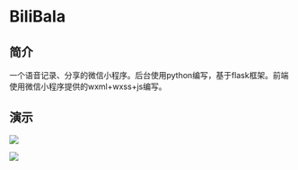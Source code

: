# BiliBala

## 简介
一个语音记录、分享的微信小程序。后台使用python编写，基于flask框架。前端使用微信小程序提供的wxml+wxss+js编写。


## 演示
![](https://github.com/kakitgogogo/BiliBala/blob/master/image/1.gif)

![](https://github.com/kakitgogogo/BiliBala/blob/master/image/2.gif)



